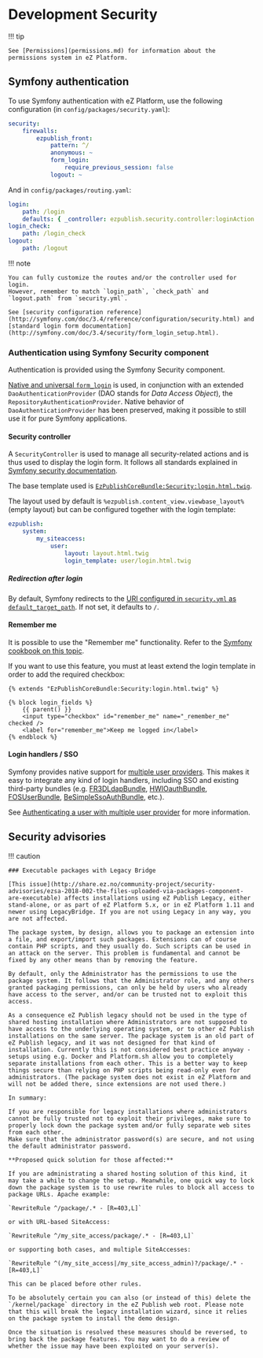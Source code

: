 # Development Security

!!! tip

    See [Permissions](permissions.md) for information about the permissions system in eZ Platform.

## Symfony authentication

To use Symfony authentication with eZ Platform, use the following configuration (in `config/packages/security.yaml`):

``` yaml
security:
    firewalls:
        ezpublish_front:
            pattern: ^/
            anonymous: ~
            form_login:
                require_previous_session: false
            logout: ~
```

And in `config/packages/routing.yaml`:

``` yaml
login:
    path: /login
    defaults: { _controller: ezpublish.security.controller:loginAction }
login_check:
    path: /login_check
logout:
    path: /logout
```

!!! note

    You can fully customize the routes and/or the controller used for login.
    However, remember to match `login_path`, `check_path` and `logout.path` from `security.yml`.

    See [security configuration reference](http://symfony.com/doc/3.4/reference/configuration/security.html) and [standard login form documentation](http://symfony.com/doc/3.4/security/form_login_setup.html).

### Authentication using Symfony Security component

Authentication is provided using the Symfony Security component.

[Native and universal `form_login`](http://symfony.com/doc/3.4/security/form_login_setup.html) is used, in conjunction with an extended `DaoAuthenticationProvider` (DAO stands for *Data Access Object*), the `RepositoryAuthenticationProvider`. Native behavior of `DaoAuthenticationProvider` has been preserved, making it possible to still use it for pure Symfony applications.

#### Security controller

A `SecurityController` is used to manage all security-related actions and is thus used to display the login form. It follows all standards explained in [Symfony security documentation](http://symfony.com/doc/3.4/security/form_login_setup.html).

The base template used is [`EzPublishCoreBundle:Security:login.html.twig`](https://github.com/ezsystems/ezpublish-kernel/blob/master/eZ/Bundle/EzPublishCoreBundle/Resources/views/Security/login.html.twig).

The layout used by default is `%ezpublish.content_view.viewbase_layout%` (empty layout) but can be configured together with the login template:

``` yaml
ezpublish:
    system:
        my_siteaccess:
            user:
                layout: layout.html.twig
                login_template: user/login.html.twig
```

##### Redirection after login

By default, Symfony redirects to the [URI configured in `security.yml` as `default_target_path`](http://symfony.com/doc/3.4/reference/configuration/security.html). If not set, it defaults to `/`.

#### Remember me

It is possible to use the "Remember me" functionality.
Refer to the [Symfony cookbook on this topic](http://symfony.com/doc/3.4/security/remember_me.html).

If you want to use this feature, you must at least extend the login template in order to add the required checkbox:

``` html+twig
{% extends "EzPublishCoreBundle:Security:login.html.twig" %}

{% block login_fields %}
    {{ parent() }}
    <input type="checkbox" id="remember_me" name="_remember_me" checked />
    <label for="remember_me">Keep me logged in</label>
{% endblock %}
```

#### Login handlers / SSO

Symfony provides native support for [multiple user providers](https://symfony.com/doc/3.4/security/multiple_user_providers.html). This makes it easy to integrate any kind of login handlers, including SSO and existing third-party bundles (e.g. [FR3DLdapBundle](https://github.com/Maks3w/FR3DLdapBundle), [HWIOauthBundle](https://github.com/hwi/HWIOAuthBundle), [FOSUserBundle](https://github.com/FriendsOfSymfony/FOSUserBundle), [BeSimpleSsoAuthBundle](http://github.com/BeSimple/BeSimpleSsoAuthBundle), etc.).

See [Authenticating a user with multiple user provider](../cookbook/authenticating_a_user_with_multiple_user_providers.md) for more information.

## Security advisories

!!! caution

    ### Executable packages with Legacy Bridge

    [This issue](http://share.ez.no/community-project/security-advisories/ezsa-2018-002-the-files-uploaded-via-packages-component-are-executable) affects installations using eZ Publish Legacy, either stand-alone, or as part of eZ Platform 5.x, or in eZ Platform 1.11 and newer using LegacyBridge. If you are not using Legacy in any way, you are not affected.

    The package system, by design, allows you to package an extension into a file, and export/import such packages. Extensions can of course contain PHP scripts, and they usually do. Such scripts can be used in an attack on the server. This problem is fundamental and cannot be fixed by any other means than by removing the feature.

    By default, only the Administrator has the permissions to use the package system. It follows that the Administrator role, and any others granted packaging permissions, can only be held by users who already have access to the server, and/or can be trusted not to exploit this access.

    As a consequence eZ Publish legacy should not be used in the type of shared hosting installation where Administrators are not supposed to have access to the underlying operating system, or to other eZ Publish installations on the same server. The package system is an old part of eZ Publish legacy, and it was not designed for that kind of installation. Currently this is not considered best practice anyway - setups using e.g. Docker and Platform.sh allow you to completely separate installations from each other. This is a better way to keep things secure than relying on PHP scripts being read-only even for administrators. (The package system does not exist in eZ Platform and will not be added there, since extensions are not used there.)

    In summary:

    If you are responsible for legacy installations where administrators cannot be fully trusted not to exploit their privileges, make sure to properly lock down the package system and/or fully separate web sites from each other.
    Make sure that the administrator password(s) are secure, and not using the default administrator password.

    **Proposed quick solution for those affected:**

    If you are administrating a shared hosting solution of this kind, it may take a while to change the setup. Meanwhile, one quick way to lock down the package system is to use rewrite rules to block all access to package URLs. Apache example:

    `RewriteRule ^/package/.* - [R=403,L]`

    or with URL-based SiteAccess:

    `RewriteRule ^/my_site_access/package/.* - [R=403,L]`

    or supporting both cases, and multiple SiteAccesses:

    `RewriteRule ^(/my_site_access|/my_site_access_admin)?/package/.* - [R=403,L]`

    This can be placed before other rules.

    To be absolutely certain you can also (or instead of this) delete the `/kernel/package` directory in the eZ Publish web root. Please note that this will break the legacy installation wizard, since it relies on the package system to install the demo design.

    Once the situation is resolved these measures should be reversed, to bring back the package features. You may want to do a review of whether the issue may have been exploited on your server(s).
